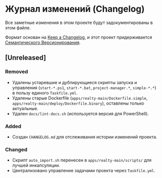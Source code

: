 # Журнал изменений (Changelog)

Все заметные изменения в этом проекте будут задокументированы в этом файле.

Формат основан на [Keep a Changelog](https://keepachangelog.com/en/1.0.0/), 
и этот проект придерживается [Семантического Версионирования](https://semver.org/spec/v2.0.0.html).

## [Unreleased]

### Removed
- Удалены устаревшие и дублирующиеся скрипты запуска и управления (`start-*.ps1`, `start-*.bat`, `project-manager.*`, `simple-*.*`) в пользу единого `Taskfile.yml`.
- Удалены старые Dockerfile (`apps/realty-main/Dockerfile.simple`, `apps/realty-main/deploy/Dockerfile.binary`), оставлены только актуальные.
- Удален `docs/lint-docs.sh` (используется версия для PowerShell).

### Added
- Создан `CHANGELOG.md` для отслеживания истории изменений проекта.

### Changed
- Скрипт `auto_import.sh` перенесен в `apps/realty-main/scripts/` для лучшей инкапсуляции.
- Централизовано управление задачами проекта через `Taskfile.yml`.
